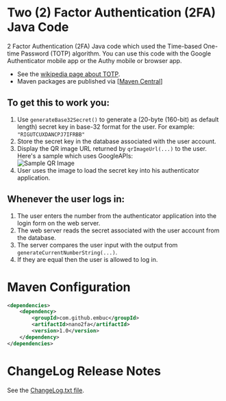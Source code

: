 Two (2) Factor Authentication (2FA) Java Code
=============================================

2 Factor Authentication (2FA) Java code which used the Time-based One-time Password (TOTP) algorithm.
You can use this code with the Google Authenticator mobile app or the Authy mobile or browser app.

* See the [wikipedia page about TOTP](https://en.wikipedia.org/wiki/Time-based_One-time_Password_Algorithm).	
* Maven packages are published via [[Maven Central](https://...)]

## To get this to work you:

1. Use `generateBase32Secret()` to generate a (20-byte (160-bit) as default length) secret key in base-32 format for the user.  For example: `"RIGUTCUXDANCPJ7IFRBB"`
2. Store the secret key in the database associated with the user account.
3. Display the QR image URL returned by `qrImageUrl(...)` to the user.  Here's a sample which uses GoogleAPIs:  
![Sample QR Image](https://chart.googleapis.com/chart?chs=200x200&cht=qr&chl=200x200&chld=M|0&cht=qr&chl=otpauth://totp/user@nano2fa.com%3Fsecret%3DRIGUTCUXDANCPJ7IFRBB%26digits%3D6)
4. User uses the image to load the secret key into his authenticator application.

## Whenever the user logs in:

1. The user enters the number from the authenticator application into the login form on the web server.
2. The web server reads the secret associated with the user account from the database.
3. The server compares the user input with the output from `generateCurrentNumberString(...)`.
4. If they are equal then the user is allowed to log in.

# Maven Configuration

``` xml
<dependencies>
	<dependency>
		<groupId>com.github.embuc</groupId>
		<artifactId>nano2fa</artifactId>
		<version>1.0</version>
	</dependency>
</dependencies>
```

# ChangeLog Release Notes

See the [ChangeLog.txt file](changelog.txt).
